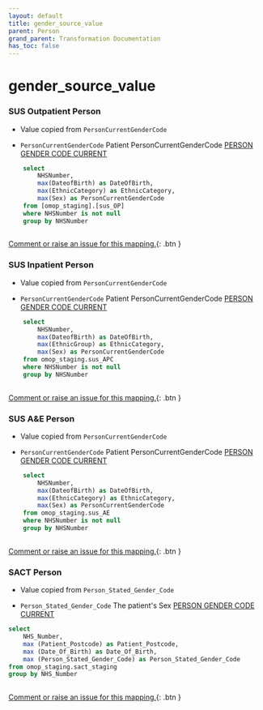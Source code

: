 ```yaml
---
layout: default
title: gender_source_value
parent: Person
grand_parent: Transformation Documentation
has_toc: false
---
```

# gender_source_value
### SUS Outpatient Person
* Value copied from `PersonCurrentGenderCode`

* `PersonCurrentGenderCode` Patient PersonCurrentGenderCode [PERSON GENDER CODE CURRENT](https://www.datadictionary.nhs.uk/data_elements/person_gender_code_current.html)

```sql
	select
		NHSNumber,
		max(DateofBirth) as DateOfBirth,
		max(EthnicCategory) as EthnicCategory,
		max(Sex) as PersonCurrentGenderCode
	from [omop_staging].[sus_OP]
	where NHSNumber is not null
	group by NHSNumber
	
```


[Comment or raise an issue for this mapping.](https://github.com/answerdigital/oxford-omop-data-mapper/issues/new?title=OMOP%20Person%20table%20gender_source_value%20field%20SUS%20Outpatient%20Person%20mapping){: .btn }
### SUS Inpatient Person
* Value copied from `PersonCurrentGenderCode`

* `PersonCurrentGenderCode` Patient PersonCurrentGenderCode [PERSON GENDER CODE CURRENT](https://www.datadictionary.nhs.uk/data_elements/person_gender_code_current.html)

```sql
	select
		NHSNumber,
		max(DateofBirth) as DateOfBirth,
		max(EthnicGroup) as EthnicCategory,
		max(Sex) as PersonCurrentGenderCode
	from omop_staging.sus_APC
	where NHSNumber is not null
	group by NHSNumber
	
```


[Comment or raise an issue for this mapping.](https://github.com/answerdigital/oxford-omop-data-mapper/issues/new?title=OMOP%20Person%20table%20gender_source_value%20field%20SUS%20Inpatient%20Person%20mapping){: .btn }
### SUS A&E Person
* Value copied from `PersonCurrentGenderCode`

* `PersonCurrentGenderCode` Patient PersonCurrentGenderCode [PERSON GENDER CODE CURRENT](https://www.datadictionary.nhs.uk/data_elements/person_gender_code_current.html)

```sql
	select
		NHSNumber,
		max(DateofBirth) as DateOfBirth,
		max(EthnicCategory) as EthnicCategory,
		max(Sex) as PersonCurrentGenderCode
	from omop_staging.sus_AE
	where NHSNumber is not null
	group by NHSNumber
	
```


[Comment or raise an issue for this mapping.](https://github.com/answerdigital/oxford-omop-data-mapper/issues/new?title=OMOP%20Person%20table%20gender_source_value%20field%20SUS%20A&E%20Person%20mapping){: .btn }
### SACT Person
* Value copied from `Person_Stated_Gender_Code`

* `Person_Stated_Gender_Code` The patient's Sex [PERSON GENDER CODE CURRENT](https://www.datadictionary.nhs.uk/data_elements/person_gender_code_current.html)

```sql
select
	NHS_Number,
	max (Patient_Postcode) as Patient_Postcode,
	max (Date_Of_Birth) as Date_Of_Birth,
	max (Person_Stated_Gender_Code) as Person_Stated_Gender_Code
from omop_staging.sact_staging
group by NHS_Number
	
```


[Comment or raise an issue for this mapping.](https://github.com/answerdigital/oxford-omop-data-mapper/issues/new?title=OMOP%20Person%20table%20gender_source_value%20field%20SACT%20Person%20mapping){: .btn }
